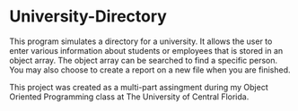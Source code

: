 # University-Directory

This program simulates a directory for a university. It allows the user to enter various information about students or employees that is stored in an object array. The object array can be searched to find a specific person. You may also choose to create a report on a new file when you are finished.

This project was created as a multi-part assingment during my Object Oriented Programming class at The University of Central Florida.
